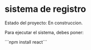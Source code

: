 <h1> sistema de registro</h1>

Estado del proyecto: En construccion.

Para ejecutar el sistema, debes poner:

´´´npm install react´´´
